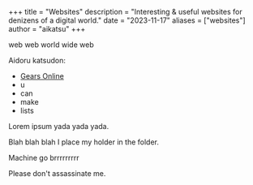 +++
title = "Websites"
description = "Interesting & useful websites for denizens of a digital world."
date = "2023-11-17"
aliases = ["websites"]
author = "aikatsu"
+++

web web world wide web

Aidoru katsudon:

* [Gears Online](http://www.gearsonline.net)
* u
* can
* make
* lists

Lorem ipsum yada yada yada.

Blah blah blah I place my holder in the folder.

Machine go brrrrrrrrr

Please don't assassinate me.


